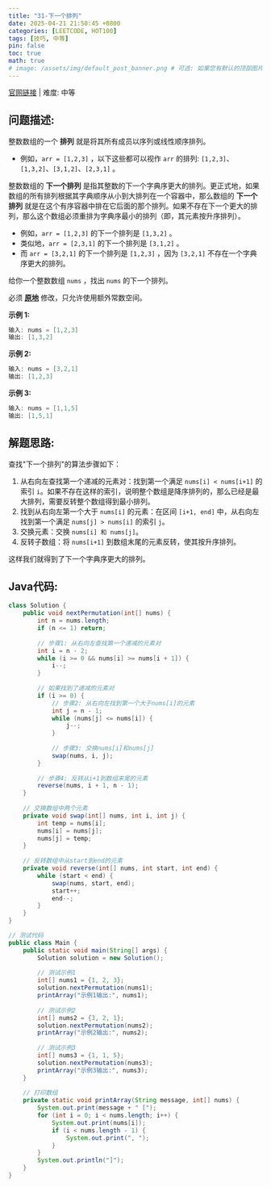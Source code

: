 ```yaml
---
title: "31-下一个排列"
date: 2025-04-21 21:50:45 +0800
categories: [LEETCODE, HOT100]
tags: [技巧, 中等]
pin: false
toc: true
math: true
# image: /assets/img/default_post_banner.png # 可选: 如果您有默认的顶部图片，取消注释并修改路径
---
```


[官网链接](https://leetcode.cn/problems/next-permutation/) \| 难度: 中等

## 问题描述: 

整数数组的一个 **排列** 就是将其所有成员以序列或线性顺序排列。

- 例如，`arr = [1,2,3]` ，以下这些都可以视作 `arr` 的排列: `[1,2,3]`、`[1,3,2]`、`[3,1,2]`、`[2,3,1]` 。

整数数组的 **下一个排列** 是指其整数的下一个字典序更大的排列。更正式地，如果数组的所有排列根据其字典顺序从小到大排列在一个容器中，那么数组的 **下一个排列** 就是在这个有序容器中排在它后面的那个排列。如果不存在下一个更大的排列，那么这个数组必须重排为字典序最小的排列（即，其元素按升序排列）。

- 例如，`arr = [1,2,3]` 的下一个排列是 `[1,3,2]` 。
- 类似地，`arr = [2,3,1]` 的下一个排列是 `[3,1,2]` 。
- 而 `arr = [3,2,1]` 的下一个排列是 `[1,2,3]` ，因为 `[3,2,1]` 不存在一个字典序更大的排列。

给你一个整数数组 `nums` ，找出 `nums` 的下一个排列。

必须 **[原地](https://baike.baidu.com/item/原地算法)** 修改，只允许使用额外常数空间。

**示例 1:**

```java
输入: nums = [1,2,3]
输出: [1,3,2]
```

**示例 2:**

```java
输入: nums = [3,2,1]
输出: [1,2,3]
```

**示例 3:**

```java
输入: nums = [1,1,5]
输出: [1,5,1]
```

## 解题思路: 
查找"下一个排列"的算法步骤如下：

1. 从右向左查找第一个递减的元素对：找到第一个满足 `nums[i] < nums[i+1]` 的索引 `i`。如果不存在这样的索引，说明整个数组是降序排列的，那么已经是最大排列，需要反转整个数组得到最小排列。
2. 找到从右向左第一个大于 `nums[i]` 的元素：在区间 `[i+1, end]` 中，从右向左找到第一个满足 `nums[j] > nums[i]` 的索引 `j`。
3. 交换元素：交换 `nums[i] 和 nums[j]`。
4. 反转子数组：将 `nums[i+1]` 到数组末尾的元素反转，使其按升序排列。

这样我们就得到了下一个字典序更大的排列。


## Java代码: 
```java
class Solution {
    public void nextPermutation(int[] nums) {
        int n = nums.length;
        if (n <= 1) return;
        
        // 步骤1: 从右向左查找第一个递减的元素对
        int i = n - 2;
        while (i >= 0 && nums[i] >= nums[i + 1]) {
            i--;
        }
        
        // 如果找到了递减的元素对
        if (i >= 0) {
            // 步骤2: 从右向左找到第一个大于nums[i]的元素
            int j = n - 1;
            while (nums[j] <= nums[i]) {
                j--;
            }
            
            // 步骤3: 交换nums[i]和nums[j]
            swap(nums, i, j);
        }
        
        // 步骤4: 反转从i+1到数组末尾的元素
        reverse(nums, i + 1, n - 1);
    }
    
    // 交换数组中两个元素
    private void swap(int[] nums, int i, int j) {
        int temp = nums[i];
        nums[i] = nums[j];
        nums[j] = temp;
    }
    
    // 反转数组中从start到end的元素
    private void reverse(int[] nums, int start, int end) {
        while (start < end) {
            swap(nums, start, end);
            start++;
            end--;
        }
    }
}

// 测试代码
public class Main {
    public static void main(String[] args) {
        Solution solution = new Solution();
        
        // 测试示例1
        int[] nums1 = {1, 2, 3};
        solution.nextPermutation(nums1);
        printArray("示例1输出:", nums1);
        
        // 测试示例2
        int[] nums2 = {3, 2, 1};
        solution.nextPermutation(nums2);
        printArray("示例2输出:", nums2);
        
        // 测试示例3
        int[] nums3 = {1, 1, 5};
        solution.nextPermutation(nums3);
        printArray("示例3输出:", nums3);
    }
    
    // 打印数组
    private static void printArray(String message, int[] nums) {
        System.out.print(message + " [");
        for (int i = 0; i < nums.length; i++) {
            System.out.print(nums[i]);
            if (i < nums.length - 1) {
                System.out.print(", ");
            }
        }
        System.out.println("]");
    }
}
```
